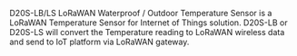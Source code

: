 D20S-LB/LS LoRaWAN Waterproof / Outdoor Temperature Sensor is a LoRaWAN Temperature Sensor for Internet of Things solution. D20S-LB or D20S-LS will convert the Temperature reading to LoRaWAN wireless data and send to IoT platform via LoRaWAN gateway.
